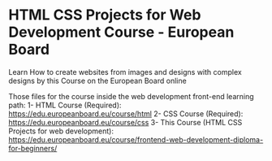 # HTML CSS Projects for Web Development Course -  European Board
Learn How to create websites from images and designs with complex designs by this Course on the European Board online

Those files for the course inside the web development front-end learning path:
1- HTML Course (Required): https://edu.europeanboard.eu/course/html
2- CSS  Course (Required): https://edu.europeanboard.eu/course/css
3- This Course (HTML CSS Projects for web development): https://edu.europeanboard.eu/course/frontend-web-development-diploma-for-beginners/